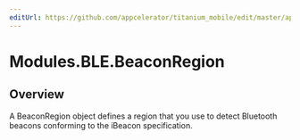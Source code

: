 ```yaml
---
editUrl: https://github.com/appcelerator/titanium_mobile/edit/master/apidoc/BeaconRegion.yml
---
```

# Modules.BLE.BeaconRegion

<TypeHeader/>

## Overview

A BeaconRegion object defines a region that you use to detect Bluetooth beacons conforming to the iBeacon specification.

<ApiDocs/>
